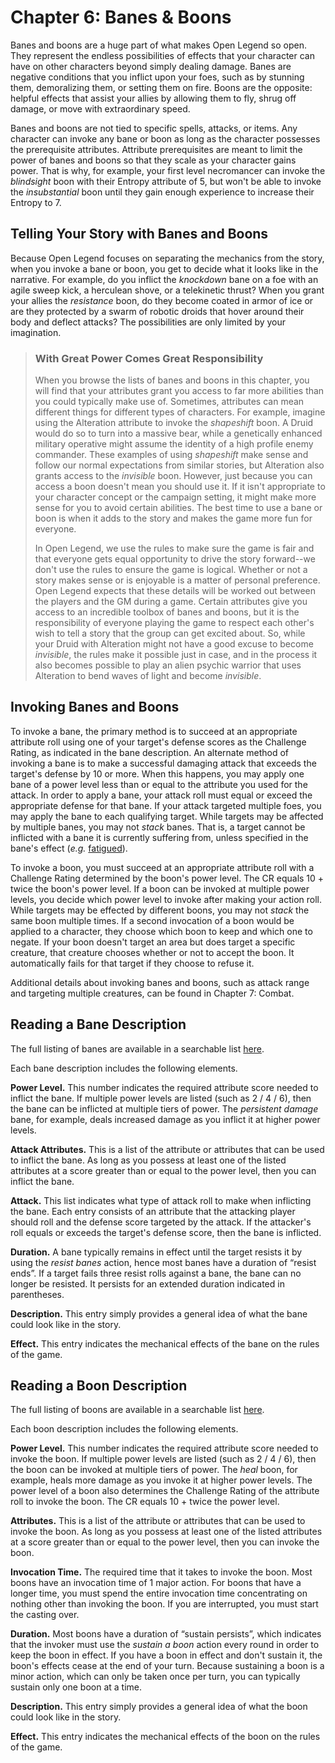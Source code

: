 # Chapter 6: Banes & Boons #

Banes and boons are a huge part of what makes Open Legend so open. They represent the endless possibilities of effects that your character can have on other characters beyond simply dealing damage. Banes are negative conditions that you inflict upon your foes, such as by stunning them, demoralizing them, or setting them on fire. Boons are the opposite: helpful effects that assist your allies by allowing them to fly, shrug off damage, or move with extraordinary speed.

Banes and boons are not tied to specific spells, attacks, or items. Any character can invoke any bane or boon as long as the character possesses the prerequisite attributes. Attribute prerequisites are meant to limit the power of banes and boons so that they scale as your character gains power. That is why, for example, your first level necromancer can invoke the *blindsight* boon with their Entropy attribute of 5, but won't be able to invoke the *insubstantial* boon until they gain enough experience to increase their Entropy to 7.

## Telling Your Story with Banes and Boons

Because Open Legend focuses on separating the mechanics from the story, when you invoke a bane or boon, you get to decide what it looks like in the narrative. For example, do you inflict the *knockdown* bane on a foe with an agile sweep kick, a herculean shove, or a telekinetic thrust? When you grant your allies the *resistance* boon, do they become coated in armor of ice or are they protected by a swarm of robotic droids that hover around their body and deflect attacks? The possibilities are only limited by your imagination.

> ### With Great Power Comes Great Responsibility
>
> When you browse the lists of banes and boons in this chapter, you will find that your attributes grant you access to far more abilities than you could typically make use of. Sometimes, attributes can mean different things for different types of characters. For example, imagine using the Alteration attribute to invoke the *shapeshift* boon. A Druid would do so to turn into a massive bear, while a genetically enhanced military operative might assume the identity of a high profile enemy commander. These examples of using *shapeshift* make sense and follow our normal expectations from similar stories, but Alteration also grants access to the *invisible* boon. However, just because you can access a boon doesn't mean you should use it. If it isn't appropriate to your character concept or the campaign setting, it might make more sense for you to avoid certain abilities. The best time to use a bane or boon is when it adds to the story and makes the game more fun for everyone.
>
> In Open Legend, we use the rules to make sure the game is fair and that everyone gets equal opportunity to drive the story forward--we don't use the rules to ensure the game is logical. Whether or not a story makes sense or is enjoyable is a matter of personal preference. Open Legend expects that these details will be worked out between the players and the GM during a game. Certain attributes give you access to an incredible toolbox of banes and boons, but it is the responsibility of everyone playing the game to respect each other's wish to tell a story that the group can get excited about. So, while your Druid with Alteration might not have a good excuse to become *invisible*, the rules make it possible just in case, and in the process it also becomes possible to play an alien psychic warrior that uses Alteration to bend waves of light and become *invisible*.

## Invoking Banes and Boons

To invoke a bane, the primary method is to succeed at an appropriate attribute roll using one of your target's defense scores as the Challenge Rating, as indicated in the bane description. An alternate method of invoking a bane is to make a successful damaging attack that exceeds the target's defense by 10 or more. When this happens, you may apply one bane of a power level less than or equal to the attribute you used for the attack. In order to apply a bane, your attack roll must equal or exceed the appropriate defense for that bane. If your attack targeted multiple foes, you may apply the bane to each qualifying target. While targets may be affected by multiple banes, you may not *stack* banes. That is, a target cannot be inflicted with a bane it is currently suffering from, unless specified in the bane's effect (*e.g.* [fatigued](http://www.openlegendrpg.com/banes/fatigued)).

To invoke a boon, you must succeed at an appropriate attribute roll with a Challenge Rating determined by the boon's power level. The CR equals 10 + twice the boon's power level. If a boon can be invoked at multiple power levels, you decide which power level to invoke after making your action roll. While targets may be effected by different boons, you may not *stack* the same boon multiple times. If a second invocation of a boon would be applied to a character, they choose which boon to keep and which one to negate. If your boon doesn't target an area but does target a specific creature, that creature chooses whether or not to accept the boon. It automatically fails for that target if they choose to refuse it.

Additional details about invoking banes and boons, such as attack range and targeting multiple creatures, can be found in Chapter 7: Combat.

## Reading a Bane Description

The full listing of banes are available in a searchable list [here](http://www.openlegendrpg.com/banes).

Each bane description includes the following elements.

**Power Level.** This number indicates the required attribute score needed to inflict the bane. If multiple power levels are listed (such as 2 / 4 / 6), then the bane can be inflicted at multiple tiers of power. The *persistent damage* bane, for example, deals increased damage as you inflict it at higher power levels.

**Attack Attributes.** This is a list of the attribute or attributes that can be used to inflict the bane. As long as you possess at least one of the listed attributes at a score greater than or equal to the power level, then you can inflict the bane.

**Attack.** This list indicates what type of attack roll to make when inflicting the bane. Each entry consists of an attribute that the attacking player should roll and the defense score targeted by the attack. If the attacker's roll equals or exceeds the target's defense score, then the bane is inflicted.

**Duration.** A bane typically remains in effect until the target resists it by using the *resist banes* action, hence most banes have a duration of “resist ends”. If a target fails three resist rolls against a bane, the bane can no longer be resisted. It persists for an extended duration indicated in parentheses.

**Description.** This entry simply provides a general idea of what the bane could look like in the story.

**Effect.** This entry indicates the mechanical effects of the bane on the rules of the game.

## Reading a Boon Description

The full listing of boons are available in a searchable list [here](http://www.openlegendrpg.com/boons).

Each boon description includes the following elements.

**Power Level.** This number indicates the required attribute score needed to invoke the boon. If multiple power levels are listed (such as 2 / 4 / 6), then the boon can be invoked at multiple tiers of power. The *heal* boon, for example, heals more damage as you invoke it at higher power levels. The power level of a boon also determines the Challenge Rating of the attribute roll to invoke the boon. The CR equals 10 + twice the power level.

**Attributes.** This is a list of the attribute or attributes that can be used to invoke the boon. As long as you possess at least one of the listed attributes at a score greater than or equal to the power level, then you can invoke the boon.

**Invocation Time.** The required time that it takes to invoke the boon. Most boons have an invocation time of 1 major action. For boons that have a longer time, you must spend the entire invocation time concentrating on nothing other than invoking the boon. If you are interrupted, you must start the casting over.

**Duration.** Most boons have a duration of “sustain persists”, which indicates that the invoker must use the *sustain a boon* action every round in order to keep the boon in effect. If you have a boon in effect and don't sustain it, the boon's effects cease at the end of your turn. Because sustaining a boon is a minor action, which can only be taken once per turn, you can typically sustain only one boon at a time.

**Description.** This entry simply provides a general idea of what the boon could look like in the story.

**Effect.** This entry indicates the mechanical effects of the boon on the rules of the game.
